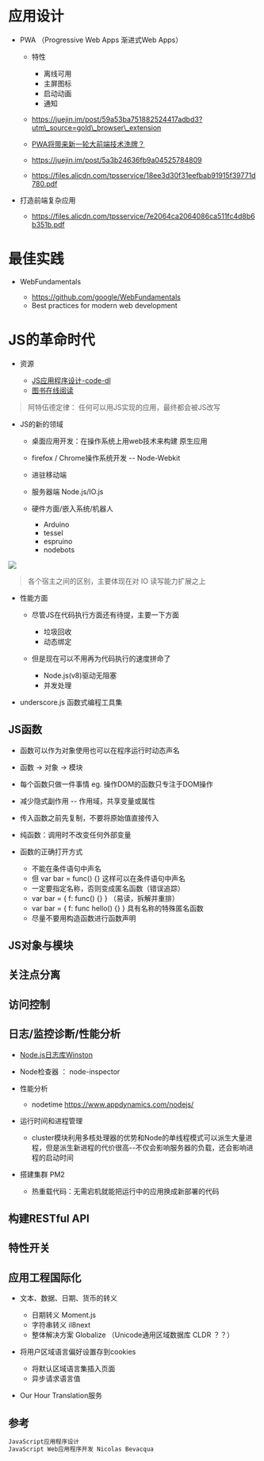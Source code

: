 # 应用设计

- PWA （Progressive Web Apps 渐进式Web Apps）

  - 特性

    - 离线可用
    - 主屏图标
    - 启动动画
    - 通知

  - <https://juejin.im/post/59a53ba751882524417adbd3?utm\_source=gold\_browser\_extension>

  - [PWA将带来新一轮大前端技术洗牌？](https://mp.weixin.qq.com/s?__biz=MzUyODMzMjY3OQ==&mid=2247483788&idx=1&sn=b96c346b7aa710910dd1fe3b68967fd0&chksm=fa70a364cd072a724ada68df64bcda3071c6361a85757dd14d03a867108010d38e76c6826526&scene=21#wechat_redirect)

  - <https://juejin.im/post/5a3b24636fb9a04525784809>

  - <https://files.alicdn.com/tpsservice/18ee3d30f31eefbab91915f39771d780.pdf>

- 打造前端复杂应用

  - <https://files.alicdn.com/tpsservice/7e2064ca2064086ca511fc4d8b6b351b.pdf>

# 最佳实践

- WebFundamentals

  - <https://github.com/google/WebFundamentals>
  - Best practices for modern web development

# JS的革命时代

- 资源

  - [JS应用程序设计-code-dl](https://github.com/oreillymedia/programming_javascript_applications)
  - [图书在线阅读](http://chimera.labs.oreilly.com/books/1234000000262/pr01.html)

> 阿特伍德定律： 任何可以用JS实现的应用，最终都会被JS改写

- JS的新的领域

  - 桌面应用开发：在操作系统上用web技术来构建 原生应用
  - firefox / Chrome操作系统开发 -- Node-Webkit
  - 进驻移动端
  - 服务器端 Node.js/IO.js

  - 硬件方面/嵌入系统/机器人

    - Arduino
    - tessel
    - espruino
    - nodebots

![](https://user-gold-cdn.xitu.io/2017/11/9/2c678378517e7e0baba9b15ab971dfe7?imageView2/0/w/1280/h/960/ignore-error/1)

> 各个宿主之间的区别，主要体现在对 IO 读写能力扩展之上

- 性能方面

  - 尽管JS在代码执行方面还有待提，主要一下方面

    - 垃圾回收
    - 动态绑定

  - 但是现在可以不用再为代码执行的速度拼命了

    - Node.js(v8)驱动无阻塞
    - 并发处理

- underscore.js 函数式编程工具集

## JS函数

- 函数可以作为对象使用也可以在程序运行时动态声名
- 函数 -> 对象 -> 模块
- 每个函数只做一件事情 eg. 操作DOM的函数只专注于DOM操作
- 减少隐式副作用 -- 作用域，共享变量或属性

- 传入函数之前先复制，不要将原始值直接传入

- 纯函数：调用时不改变任何外部变量

- 函数的正确打开方式

  - 不能在条件语句中声名
  - 但 var bar = func() {} 这样可以在条件语句中声名
  - 一定要指定名称，否则变成匿名函数（错误追踪）
  - var bar = { f: func() {} } （易读，拆解并重排）
  - var bar = { f: func hello() {} } 具有名称的特殊匿名函数
  - 尽量不要用构造函数进行函数声明

## JS对象与模块

## 关注点分离

## 访问控制

## 日志/监控诊断/性能分析

- [Node.js日志库Winston](http://www.jianshu.com/p/e71f727c7b32)
- Node检查器 ： node-inspector
- 性能分析

  - nodetime <https://www.appdynamics.com/nodejs/>

- 运行时间和进程管理

  - cluster模块利用多核处理器的优势和Node的单线程模式可以派生大量进程，但是派生新进程的代价很高--不仅会影响服务器的负载，还会影响进程的启动时间

- 搭建集群 PM2

  - 热重载代码：无需宕机就能把运行中的应用换成新部署的代码

## 构建RESTful API

## 特性开关

## 应用工程国际化

- 文本、数据、日期、货币的转义

  - 日期转义 Moment.js
  - 字符串转义 il8next
  - 整体解决方案 Globalize （Unicode通用区域数据库 CLDR ？？）

- 将用户区域语言偏好设置存到cookies

  - 将默认区域语言集插入页面
  - 异步请求语言值

- Our Hour Translation服务

## 参考

```javascript
JavaScript应用程序设计
JavaScript Web应用程序开发 Nicolas Bevacqua
```
